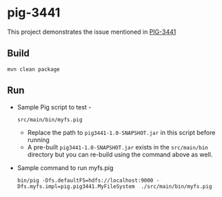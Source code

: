 pig-3441
========

This project demonstrates the issue mentioned in [PIG-3441](https://issues.apache.org/jira/browse/PIG-3441)


Build
-----
    mvn clean package

Run
---

* Sample Pig script to test - 

    `src/main/bin/myfs.pig`

    * Replace the path to `pig3441-1.0-SNAPSHOT.jar` in this script before running
    * A pre-built `pig3441-1.0-SNAPSHOT.jar` exists in the `src/main/bin` directory but you can re-build using the command above as well.

* Sample command to run myfs.pig

    `bin/pig -Dfs.defaultFS=hdfs://localhost:9000 -Dfs.myfs.impl=pig.pig3441.MyFileSystem  ./src/main/bin/myfs.pig`
